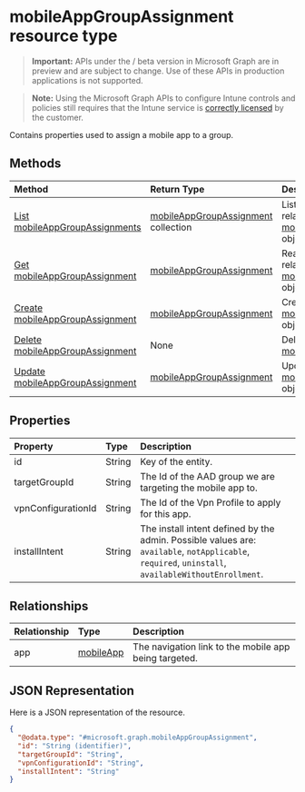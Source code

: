 ﻿# mobileAppGroupAssignment resource type

> **Important:** APIs under the / beta version in Microsoft Graph are in preview and are subject to change. Use of these APIs in production applications is not supported.

> **Note:** Using the Microsoft Graph APIs to configure Intune controls and policies still requires that the Intune service is [correctly licensed](https://go.microsoft.com/fwlink/?linkid=839381) by the customer.

Contains properties used to assign a mobile app to a group.
## Methods
|Method|Return Type|Description|
|:---|:---|:---|
|[List mobileAppGroupAssignments](../api/intune_apps_mobileappgroupassignment_list.md)|[mobileAppGroupAssignment](../resources/intune_apps_mobileappgroupassignment.md) collection|List properties and relationships of the [mobileAppGroupAssignment](../resources/intune_apps_mobileappgroupassignment.md) objects.|
|[Get mobileAppGroupAssignment](../api/intune_apps_mobileappgroupassignment_get.md)|[mobileAppGroupAssignment](../resources/intune_apps_mobileappgroupassignment.md)|Read properties and relationships of the [mobileAppGroupAssignment](../resources/intune_apps_mobileappgroupassignment.md) object.|
|[Create mobileAppGroupAssignment](../api/intune_apps_mobileappgroupassignment_create.md)|[mobileAppGroupAssignment](../resources/intune_apps_mobileappgroupassignment.md)|Create a new [mobileAppGroupAssignment](../resources/intune_apps_mobileappgroupassignment.md) object.|
|[Delete mobileAppGroupAssignment](../api/intune_apps_mobileappgroupassignment_delete.md)|None|Deletes a [mobileAppGroupAssignment](../resources/intune_apps_mobileappgroupassignment.md).|
|[Update mobileAppGroupAssignment](../api/intune_apps_mobileappgroupassignment_update.md)|[mobileAppGroupAssignment](../resources/intune_apps_mobileappgroupassignment.md)|Update the properties of a [mobileAppGroupAssignment](../resources/intune_apps_mobileappgroupassignment.md) object.|

## Properties
|Property|Type|Description|
|:---|:---|:---|
|id|String|Key of the entity.|
|targetGroupId|String|The Id of the AAD group we are targeting the mobile app to.|
|vpnConfigurationId|String|The Id of the Vpn Profile to apply for this app.|
|installIntent|String|The install intent defined by the admin. Possible values are: `available`, `notApplicable`, `required`, `uninstall`, `availableWithoutEnrollment`.|

## Relationships
|Relationship|Type|Description|
|:---|:---|:---|
|app|[mobileApp](../resources/intune_apps_mobileapp.md)|The navigation link to the mobile app being targeted.|

## JSON Representation
Here is a JSON representation of the resource.
<!-- {
  "blockType": "resource",
  "keyProperty": "id",
  "@odata.type": "microsoft.graph.mobileAppGroupAssignment"
}
-->
``` json
{
  "@odata.type": "#microsoft.graph.mobileAppGroupAssignment",
  "id": "String (identifier)",
  "targetGroupId": "String",
  "vpnConfigurationId": "String",
  "installIntent": "String"
}
```



